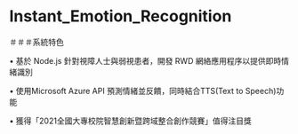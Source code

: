# Instant_Emotion_Recognition

＃＃＃系統特色

•  基於 Node.js 針對視障人士與弱視患者，開發 RWD 網絡應用程序以提供即時情緒識別 

•  使用Microsoft Azure API 預測情緒並反饋，同時結合TTS(Text to Speech)功能

•  獲得「2021全國大專校院智慧創新暨跨域整合創作競賽」值得注目獎


